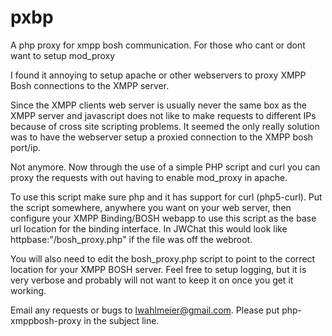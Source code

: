 pxbp
====

A php proxy for xmpp bosh communication.  For those who cant or dont want to setup mod_proxy


I found it annoying to setup apache or other webservers to proxy XMPP Bosh 
connections to the XMPP server.

Since the XMPP clients web server is usually never the same box as the XMPP 
server and javascript does not like to make requests to different IPs because 
of cross site scripting problems. It seemed the only really solution was to 
have the webserver setup a proxied connection to the XMPP bosh port/ip.

Not anymore. Now through the use of a simple PHP script and curl you can proxy 
the requests with out having to enable mod_proxy in apache. 


To use this script make sure php and it has support for curl (php5-curl).
Put the script somewhere, anywhere you want on your web server, then
configure your XMPP Binding/BOSH webapp to use this script as the base
url location for the binding interface.  In JWChat this would look like
httpbase:"/bosh_proxy.php"
if the file was off the webroot.

You will also need to edit the bosh_proxy.php script to point to the correct
location for your XMPP BOSH server.  Feel free to setup logging, but it is
very verbose and probably will not want to keep it on once you get it 
working.


Email any requests or bugs to lwahlmeier@gmail.com.  Please put
php-xmppbosh-proxy in the subject line.


